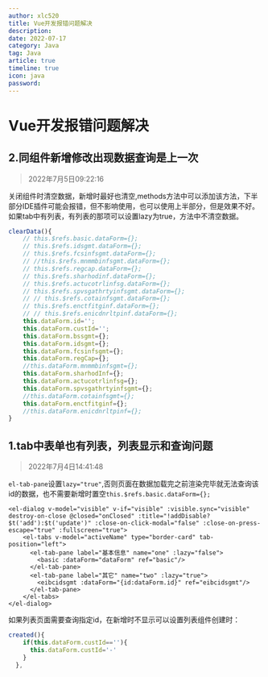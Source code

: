 ```yaml
---
author: xlc520
title: Vue开发报错问题解决
description: 
date: 2022-07-17
category: Java
tag: Java
article: true
timeline: true
icon: java
password: 
---
```




# Vue开发报错问题解决

## 2.同组件新增修改出现数据查询是上一次

> 2022年7月5日09:22:16

关闭组件时清空数据，新增时最好也清空,methods方法中可以添加该方法，下半部分IDE插件可能会报错，但不影响使用，也可以使用上半部分，但是效果不好。如果tab中有列表，有列表的那项可以设置lazy为true，方法中不清空数据。

```typescript
clearData(){
    // this.$refs.basic.dataForm={};
    // this.$refs.idsgmt.dataForm={};
    // this.$refs.fcsinfsgmt.dataForm={};
    // //this.$refs.mnmmbinfsgmt.dataForm={};
    // this.$refs.regcap.dataForm={};
    // this.$refs.sharhodinf.dataForm={};
    // this.$refs.actucotrlinfsg.dataForm={};
    // this.$refs.spvsgathrtyinfsgmt.dataForm={};
    // // this.$refs.cotainfsgmt.dataForm={};
    // this.$refs.enctfitginf.dataForm={};
    // // this.$refs.enicdnrltpinf.dataForm={};
    this.dataForm.id='';
    this.dataForm.custId='';
    this.dataForm.bssgmt={};
    this.dataForm.idsgmt={};
    this.dataForm.fcsinfsgmt={};
    this.dataForm.regCap={};
    //this.dataForm.mnmmbinfsgmt={};
    this.dataForm.sharhodInf={};
    this.dataForm.actucotrlinfsg={};
    this.dataForm.spvsgathrtyinfsgmt={};
    //this.dataForm.cotainfsgmt={};
    this.dataForm.enctfitginf={};
    //this.dataForm.enicdnrltpinf={};
}
```

## 1.tab中表单也有列表，列表显示和查询问题

>2022年7月4日14:41:48

`el-tab-pane`设置`lazy="true"`,否则页面在数据加载完之前渲染完毕就无法查询该id的数据，也不需要新增时置空`this.$refs.basic.dataForm={};`

```vue
<el-dialog v-model="visible" v-if="visible" :visible.sync="visible" destroy-on-close @closed="onClosed" :title="!addDisable?$t('add'):$t('update')" :close-on-click-modal="false" :close-on-press-escape="true" :fullscreen="true">
    <el-tabs v-model="activeName" type="border-card" tab-position="left">
      <el-tab-pane label="基本信息" name="one" :lazy="false">
        <basic :dataForm="dataForm" ref="basic"/>
      </el-tab-pane>
      <el-tab-pane label="其它" name="two" :lazy="true">
        <eibcidsgmt :dataForm="{id:dataForm.id}" ref="eibcidsgmt"/>
      </el-tab-pane>
    </el-tabs>
</el-dialog>
```

如果列表页面需要查询指定id，在新增时不显示可以设置列表组件创建时：

```typescript
created(){
    if(this.dataForm.custId==''){
      this.dataForm.custId='-'
    }
  },
```

